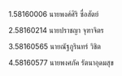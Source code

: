 1.58160006 นายพงศ์ศิริ ซื่อสัตย์

2.58160214 นายปราชญา จุฑาจิตร

3.58160565 นายณัฐภูรินทร์ วิชิต

4.58160577 นายพงศภัค รัตนาอุดมสุข
